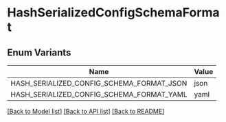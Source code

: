 # HashSerializedConfigSchemaFormat

## Enum Variants

| Name | Value |
|---- | -----|
| HASH_SERIALIZED_CONFIG_SCHEMA_FORMAT_JSON | json |
| HASH_SERIALIZED_CONFIG_SCHEMA_FORMAT_YAML | yaml |


[[Back to Model list]](../README.md#documentation-for-models) [[Back to API list]](../README.md#documentation-for-api-endpoints) [[Back to README]](../README.md)


